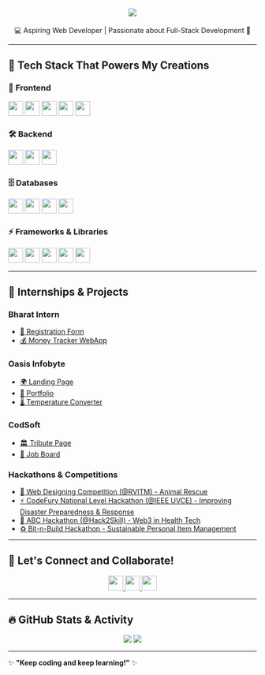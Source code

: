 <h1 align="center">
  <a href="#">
    <img src="https://readme-typing-svg.herokuapp.com?font=Fira+Code&size=30&pause=1000&color=F7B801&width=600&lines=Hey+there!+I'm+Karthik+👋;Aspiring+Full-Stack+Developer;Passionate+about+Tech+%26+Innovation">
  </a>
</h1>

<p align="center">💻 Aspiring Web Developer | Passionate about Full-Stack Development 🚀</p>

---

## 🚀 **Tech Stack That Powers My Creations**

### 🎨 **Frontend**
<p>
  <img src="https://img.shields.io/badge/-HTML5-E34F26?style=for-the-badge&logo=html5&logoColor=white" height="30">
  <img src="https://img.shields.io/badge/-CSS3-1572B6?style=for-the-badge&logo=css3&logoColor=white" height="30">
  <img src="https://img.shields.io/badge/-JavaScript-F7DF1E?style=for-the-badge&logo=javascript&logoColor=black" height="30">
  <img src="https://img.shields.io/badge/-React-61DAFB?style=for-the-badge&logo=react&logoColor=black" height="30">
  <img src="https://img.shields.io/badge/-jQuery-0769AD?style=for-the-badge&logo=jquery&logoColor=white" height="30">
</p>

### 🛠 **Backend**
<p>
  <img src="https://img.shields.io/badge/-Node.js-339933?style=for-the-badge&logo=node.js&logoColor=white" height="30">
  <img src="https://img.shields.io/badge/-Express.js-000000?style=for-the-badge&logo=express&logoColor=white" height="30">
  <img src="https://img.shields.io/badge/-Solidity-363636?style=for-the-badge&logo=solidity&logoColor=white" height="30">
</p>

### 🗄 **Databases**
<p>
  <img src="https://img.shields.io/badge/-MongoDB-47A248?style=for-the-badge&logo=mongodb&logoColor=white" height="30">
  <img src="https://img.shields.io/badge/-Firebase-FFCA28?style=for-the-badge&logo=firebase&logoColor=black" height="30">
  <img src="https://img.shields.io/badge/-SQL-4479A1?style=for-the-badge&logo=sqlite&logoColor=white" height="30">
  <img src="https://img.shields.io/badge/-PostgreSQL-4169E1?style=for-the-badge&logo=postgresql&logoColor=white" height="30">
</p>

### ⚡ **Frameworks & Libraries**
<p>
  <img src="https://img.shields.io/badge/-Bootstrap-7952B3?style=for-the-badge&logo=bootstrap&logoColor=white" height="30">
  <img src="https://img.shields.io/badge/-TailwindCSS-06B6D4?style=for-the-badge&logo=tailwind-css&logoColor=white" height="30">
  <img src="https://img.shields.io/badge/-Web3-3C3C3D?style=for-the-badge&logo=ethereum&logoColor=white" height="30">
  <img src="https://img.shields.io/badge/-Blockchain-121D33?style=for-the-badge&logo=bitcoin&logoColor=white" height="30">
  <img src="https://img.shields.io/badge/-Metamask-F6851B?style=for-the-badge&logo=metamask&logoColor=black" height="30">
</p>

---

## 📌 **Internships & Projects**

### **Bharat Intern**
- [📝 Registration Form](https://github.com/karbhat74/Registration-Form.git)
- [💰 Money Tracker WebApp](https://github.com/karbhat74/Money-Tracker-WebApp.git)

### **Oasis Infobyte**
- [🌍 Landing Page](https://github.com/karbhat74/Landing-Page.git)
- [👤 Portfolio](https://github.com/karbhat74/Portfolio.git)
- [🌡️ Temperature Converter](https://github.com/karbhat74/Temperature-Converter.git)

### **CodSoft**
- [🏛 Tribute Page](https://github.com/karbhat74/Tribute-Page.git)
- [💼 Job Board](https://github.com/karbhat74/Job-Board.git)

### **Hackathons & Competitions**
- [🐾 Web Designing Competition (@RVITM) - Animal Rescue](https://github.com/karbhat74/Animal-Rescue.git)
- [⚡ CodeFury National Level Hackathon (@IEEE UVCE) - Improving Disaster Preparedness & Response](https://github.com/karbhat74/CodeFury)
- [🏥 ABC Hackathon (@Hack2Skill) - Web3 in Health Tech](https://github.com/karbhat74/Web3-Health-Tech)
- [♻️ Bit-n-Build Hackathon - Sustainable Personal Item Management](https://github.com/karbhat74/Bit-n-Build)

---

## 📢 **Let's Connect and Collaborate!**
<p align="center">
  <a href="https://www.linkedin.com/in/karbhat74/">
    <img src="https://img.shields.io/badge/-LinkedIn-blue?style=for-the-badge&logo=linkedin" height="30">
  </a>
  <a href="https://github.com/karbhat74">
    <img src="https://img.shields.io/badge/-GitHub-black?style=for-the-badge&logo=github" height="30">
  </a>
  <a href="https://karbhat74.com">
    <img src="https://img.shields.io/badge/-Portfolio-red?style=for-the-badge&logo=website" height="30">
  </a>
</p>

---

## 🔥 **GitHub Stats & Activity**
<p align="center">
  <img src="https://streak-stats.demolab.com?user=karbhat74&theme=radical&hide_border=true" />
  <img src="https://github-readme-stats.vercel.app/api/top-langs/?username=karbhat74&layout=compact&theme=radical" />
</p>

---

✨ **"Keep coding and keep learning!"** ✨
